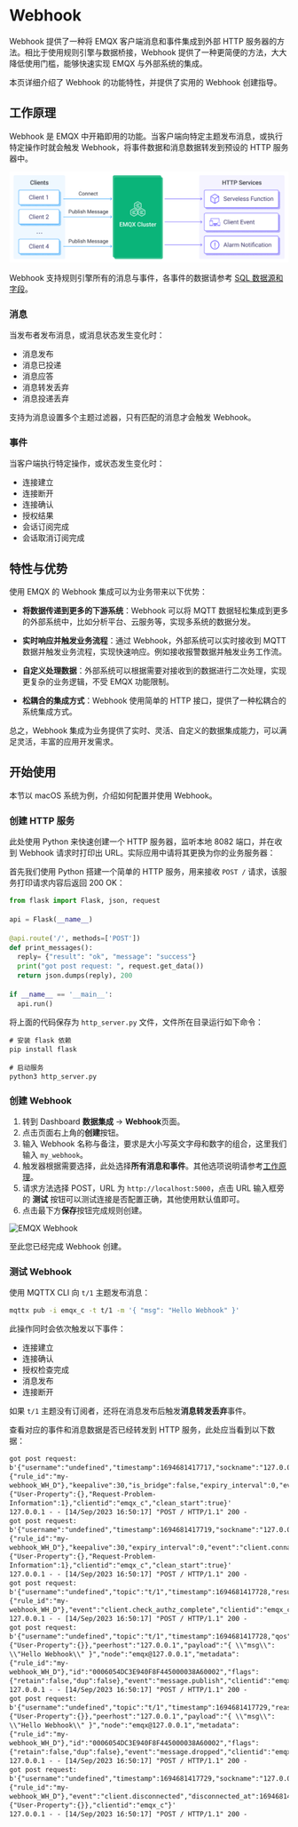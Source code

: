 # Webhook

Webhook 提供了一种将 EMQX 客户端消息和事件集成到外部 HTTP 服务器的方法。相比于使用规则引擎与数据桥接，Webhook 提供了一种更简便的方法，大大降低使用门槛，能够快速实现 EMQX 与外部系统的集成。

本页详细介绍了 Webhook 的功能特性，并提供了实用的 Webhook 创建指导。

## 工作原理

Webhook 是 EMQX 中开箱即用的功能。当客户端向特定主题发布消息，或执行特定操作时就会触发 Webhook，将事件数据和消息数据转发到预设的 HTTP 服务器中。

![EMQX Webhook 集成](./assets/emqx-integration-http.jpg)

Webhook 支持规则引擎所有的消息与事件，各事件的数据请参考 [SQL 数据源和字段](./rule-sql-events-and-fields.md)。

### 消息

当发布者发布消息，或消息状态发生变化时：

- 消息发布
- 消息已投递
- 消息应答
- 消息转发丢弃
- 消息投递丢弃

支持为消息设置多个主题过滤器，只有匹配的消息才会触发 Webhook。

### 事件

当客户端执行特定操作，或状态发生变化时：

- 连接建立
- 连接断开
- 连接确认
- 授权结果
- 会话订阅完成
- 会话取消订阅完成

## 特性与优势

使用 EMQX 的 Webhook 集成可以为业务带来以下优势：

- **将数据传递到更多的下游系统**：Webhook 可以将 MQTT 数据轻松集成到更多的外部系统中，比如分析平台、云服务等，实现多系统的数据分发。

- **实时响应并触发业务流程**：通过 Webhook，外部系统可以实时接收到 MQTT 数据并触发业务流程，实现快速响应。例如接收报警数据并触发业务工作流。

- **自定义处理数据**：外部系统可以根据需要对接收到的数据进行二次处理，实现更复杂的业务逻辑，不受 EMQX 功能限制。

- **松耦合的集成方式**：Webhook 使用简单的 HTTP 接口，提供了一种松耦合的系统集成方式。

总之，Webhook 集成为业务提供了实时、灵活、自定义的数据集成能力，可以满足灵活，丰富的应用开发需求。

## 开始使用

本节以 macOS 系统为例，介绍如何配置并使用 Webhook。

### 创建 HTTP 服务

此处使用 Python 来快速创建一个 HTTP 服务器，监听本地 8082 端口，并在收到 Webhook 请求时打印出 URL。实际应用中请将其更换为你的业务服务器：

首先我们使用 Python 搭建一个简单的 HTTP 服务，用来接收 `POST /` 请求，该服务打印请求内容后返回 200 OK：

```python
from flask import Flask, json, request

api = Flask(__name__)

@api.route('/', methods=['POST'])
def print_messages():
  reply= {"result": "ok", "message": "success"}
  print("got post request: ", request.get_data())
  return json.dumps(reply), 200

if __name__ == '__main__':
  api.run()
```

将上面的代码保存为 `http_server.py` 文件，文件所在目录运行如下命令：

```shell
# 安装 flask 依赖
pip install flask

# 启动服务
python3 http_server.py
```

### 创建 Webhook

1. 转到 Dashboard **数据集成** -> **Webhook**页面。
2. 点击页面右上角的**创建**按钮。
4. 输入 Webhook 名称与备注，要求是大小写英文字母和数字的组合，这里我们输入 `my_webhook`。
5. 触发器根据需要选择，此处选择**所有消息和事件**。其他选项说明请参考[工作原理](#工作原理)。
6. 请求方法选择 POST，URL 为 `http://localhost:5000`，点击 URL 输入框旁的 **测试** 按钮可以测试连接是否配置正确，其他使用默认值即可。
7. 点击最下方**保存**按钮完成规则创建。

![EMQX Webhook](./assets/webhook.png)

至此您已经完成 Webhook 创建。

### 测试 Webhook

使用 MQTTX CLI 向 `t/1` 主题发布消息：

```bash
mqttx pub -i emqx_c -t t/1 -m '{ "msg": "Hello Webhook" }'
```

此操作同时会依次触发以下事件：

- 连接建立
- 连接确认
- 授权检查完成
- 消息发布
- 连接断开

如果 `t/1` 主题没有订阅者，还将在消息发布后触发**消息转发丢弃**事件。

查看对应的事件和消息数据是否已经转发到 HTTP 服务，此处应当看到以下数据：

```shell
got post request:  b'{"username":"undefined","timestamp":1694681417717,"sockname":"127.0.0.1:1883","receive_maximum":32,"proto_ver":5,"proto_name":"MQTT","peername":"127.0.0.1:61003","node":"emqx@127.0.0.1","mountpoint":"undefined","metadata":{"rule_id":"my-webhook_WH_D"},"keepalive":30,"is_bridge":false,"expiry_interval":0,"event":"client.connected","connected_at":1694681417714,"conn_props":{"User-Property":{},"Request-Problem-Information":1},"clientid":"emqx_c","clean_start":true}'
127.0.0.1 - - [14/Sep/2023 16:50:17] "POST / HTTP/1.1" 200 -
got post request:  b'{"username":"undefined","timestamp":1694681417719,"sockname":"127.0.0.1:1883","reason_code":"success","proto_ver":5,"proto_name":"MQTT","peername":"127.0.0.1:61003","node":"emqx@127.0.0.1","metadata":{"rule_id":"my-webhook_WH_D"},"keepalive":30,"expiry_interval":0,"event":"client.connack","conn_props":{"User-Property":{},"Request-Problem-Information":1},"clientid":"emqx_c","clean_start":true}'
127.0.0.1 - - [14/Sep/2023 16:50:17] "POST / HTTP/1.1" 200 -
got post request:  b'{"username":"undefined","topic":"t/1","timestamp":1694681417728,"result":"allow","peerhost":"127.0.0.1","node":"emqx@127.0.0.1","metadata":{"rule_id":"my-webhook_WH_D"},"event":"client.check_authz_complete","clientid":"emqx_c","authz_source":"file","action":"publish"}'
127.0.0.1 - - [14/Sep/2023 16:50:17] "POST / HTTP/1.1" 200 -
got post request:  b'{"username":"undefined","topic":"t/1","timestamp":1694681417728,"qos":0,"publish_received_at":1694681417728,"pub_props":{"User-Property":{}},"peerhost":"127.0.0.1","payload":"{ \\"msg\\": \\"Hello Webhook\\" }","node":"emqx@127.0.0.1","metadata":{"rule_id":"my-webhook_WH_D"},"id":"0006054DC3E940F8F445000038A60002","flags":{"retain":false,"dup":false},"event":"message.publish","clientid":"emqx_c"}'
127.0.0.1 - - [14/Sep/2023 16:50:17] "POST / HTTP/1.1" 200 -
got post request:  b'{"username":"undefined","topic":"t/1","timestamp":1694681417729,"reason":"no_subscribers","qos":0,"publish_received_at":1694681417728,"pub_props":{"User-Property":{}},"peerhost":"127.0.0.1","payload":"{ \\"msg\\": \\"Hello Webhook\\" }","node":"emqx@127.0.0.1","metadata":{"rule_id":"my-webhook_WH_D"},"id":"0006054DC3E940F8F445000038A60002","flags":{"retain":false,"dup":false},"event":"message.dropped","clientid":"emqx_c"}'
127.0.0.1 - - [14/Sep/2023 16:50:17] "POST / HTTP/1.1" 200 -
got post request:  b'{"username":"undefined","timestamp":1694681417729,"sockname":"127.0.0.1:1883","reason":"normal","proto_ver":5,"proto_name":"MQTT","peername":"127.0.0.1:61003","node":"emqx@127.0.0.1","metadata":{"rule_id":"my-webhook_WH_D"},"event":"client.disconnected","disconnected_at":1694681417729,"disconn_props":{"User-Property":{}},"clientid":"emqx_c"}'
127.0.0.1 - - [14/Sep/2023 16:50:17] "POST / HTTP/1.1" 200 -
```
